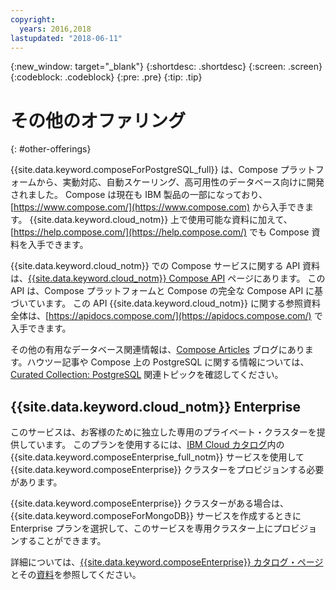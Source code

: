 ```yaml
---
copyright:
  years: 2016,2018
lastupdated: "2018-06-11"
---
```


{:new_window: target="_blank"}
{:shortdesc: .shortdesc}
{:screen: .screen}
{:codeblock: .codeblock}
{:pre: .pre}
{:tip: .tip}

# その他のオファリング
{: #other-offerings}

{{site.data.keyword.composeForPostgreSQL_full}} は、Compose プラットフォームから、実動対応、自動スケーリング、高可用性のデータベース向けに開発されました。 Compose は現在も IBM 製品の一部になっており、[https://www.compose.com/](https://www.compose.com) から入手できます。 {{site.data.keyword.cloud_notm}} 上で使用可能な資料に加えて、[https://help.compose.com/](https://help.compose.com/) でも Compose 資料を入手できます。

{{site.data.keyword.cloud_notm}} での Compose サービスに関する API 資料は、[{{site.data.keyword.cloud_notm}} Compose API](https://www.compose.com/articles/the-ibm-cloud-compose-api/) ページにあります。 この API は、Compose プラットフォームと Compose の完全な Compose API に基づいています。 この API {{site.data.keyword.cloud_notm}} に関する参照資料全体は、[https://apidocs.compose.com/](https://apidocs.compose.com/) で入手できます。

その他の有用なデータベース関連情報は、[Compose Articles](https://www.compose.com/articles/) ブログにあります。ハウツー記事や Compose 上の PostgreSQL に関する情報については、[Curated Collection: PostgreSQL](https://www.compose.com/articles/curated-collection-postgresql/) 関連トピックを確認してください。

## {{site.data.keyword.cloud_notm}} Enterprise

このサービスは、お客様のために独立した専用のプライベート・クラスターを提供しています。 このプランを使用するには、[IBM Cloud カタログ](https://console.{DomainName}.net/catalog/)内の {{site.data.keyword.composeEnterprise_full_notm}} サービスを使用して {{site.data.keyword.composeEnterprise}} クラスターをプロビジョンする必要があります。

{{site.data.keyword.composeEnterprise}} クラスターがある場合は、{{site.data.keyword.composeForMongoDB}} サービスを作成するときに Enterprise プランを選択して、このサービスを専用クラスター上にプロビジョンすることができます。 

詳細については、[{{site.data.keyword.composeEnterprise}} カタログ・ページ](https://console.{DomainName}/catalog/services/compose-enterprise)とその[資料](https://console.{DomainName}/docs/services/ComposeEnterprise/index.html#about-compose-enterprise)を参照してください。
